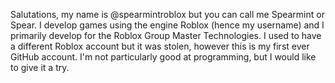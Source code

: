 Salutations, my name is @spearmintroblox but you can call me Spearmint or Spear. I develop games using the engine Roblox (hence my username) and I primarily develop for
the Roblox Group Master Technologies. I used to have a different Roblox account but it was stolen, however this is my first ever GitHub account. I'm not particularly good at programming, but I would like to give it a try. 
